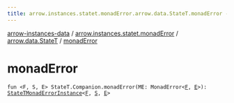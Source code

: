 ```yaml
---
title: arrow.instances.statet.monadError.arrow.data.StateT.monadError - arrow-instances-data
---
```


[arrow-instances-data](../../index.html) / [arrow.instances.statet.monadError](../index.html) / [arrow.data.StateT](index.html) / [monadError](./monad-error.html)

# monadError

`fun <F, S, E> StateT.Companion.monadError(ME: MonadError<`[`F`](monad-error.html#F)`, `[`E`](monad-error.html#E)`>): `[`StateTMonadErrorInstance`](../../arrow.instances/-state-t-monad-error-instance/index.html)`<`[`F`](monad-error.html#F)`, `[`S`](monad-error.html#S)`, `[`E`](monad-error.html#E)`>`